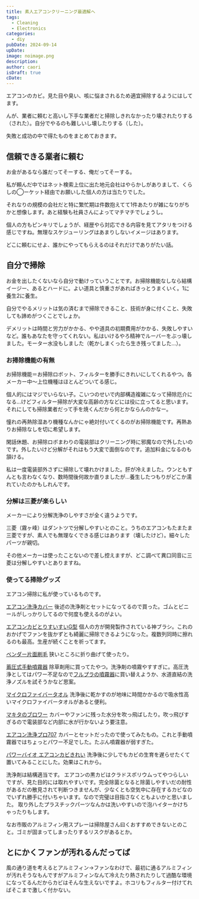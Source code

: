 ```yaml
---
title: 素人エアコンクリーニング最適解へ
tags:
  - Cleaning
  - Electronics
categories:
  - diy
pubDate: 2024-09-14
upDate: 
image: noimage.png
description: 
author: caori
isDraft: true
cDate:
---
```

エアコンのカビ。見た目や臭い、咳に悩まされるため適宜掃除するようにはしてます。

んが、業者に頼むと高いし下手な業者だと掃除しきれなかったり壊されたりする（された）。自分でやるのも難しいし壊したりする（した）。

失敗と成功の中で得たものをまとめておきます。

## 信頼できる業者に頼む

お金があるなら誰だってそーする、俺だってそーする。

私が頼んだ中ではネット検索上位に出た地元会社はやらかしがありまして、くらしの◯ーケット経由でお願いした個人の方は当たりでした。

それなりの規模の会社だと特に繁忙期は件数抱えてて1件あたりが雑になりがちかと想像します。あと経験も社員さんによってマチマチでしょうし。

個人の方もピンキリでしょうが、経歴やら対応できる内容を見てアタリをつける感じですね。無理なスケジューリングはあまりしないイメージはあります。

どこに頼むにせよ、誰かにやってもらえるのはそれだけでありがたい話。

## 自分で掃除

お金を出したくないなら自分で動けっていうことです。お掃除機能なしなら結構イージー、あるとハードに。よい道具と慎重さがあればきっとうまくいく。1に養生2に養生。

自分でやるメリットは気の済むまで掃除できること、技術が身に付くこと、失敗しても諦めがつくことでしょか。

デメリットは時間と労力がかかる、やや道具の初期費用がかかる、失敗しやすいなど。誰もあなたを守ってくれない。私はいけるやろ精神でルーバーをぶっ壊しました。モーター水没もしました（乾かしまくったら生き残ってました…）。

### お掃除機能の有無

お掃除機能＝お掃除ロボット、フィルターを勝手にきれいにしてくれるやつ。各メーカー中〜上位機種はほとんどついてる感じ。

個人的にはマジでいらない子。こいつのせいで内部構造複雑になって掃除厄介になる…けどフィルター掃除が大変な高齢の方などには役に立ってると思います。それにしても掃除業者だって手を焼くんだから何とかならんのかなー。

憧れの再熱除湿あり機種なんかにゃ絶対付いてくるのがお掃除機能です。再熱ありお掃除なしを切に希望します。

閑話休題、お掃除ロボまわりの電装部はクリーニング時に邪魔なので外したいのです。外したいけど分解がそれはもう大変で面倒なのです。追加料金になるのも頷ける。

私は一度電装部外さずに掃除して壊れかけました。肝が冷えました。ウンともすんとも言わなくなり、数時間後何故か直りましたが…養生したつもりがどこか濡れていたのかもしれんです。

### 分解は三菱が楽らしい

メーカーにより分解洗浄のしやすさが全く違うようです。

三菱（霧ヶ峰）はダントツで分解しやすいとのこと。うちのエアコンもたまたま三菱ですが、素人でも無理なくできる感じはあります（壊したけど）。細々したパーツが親切。

その他メーカーは使ったことないので差し控えますが、どこ調べて異口同音に三菱は分解しやすいとありますね。

### 使ってる掃除グッズ

エアコン掃除に私が使っているものです。

[エアコン洗浄カバー](https://amzn.to/4gDOmXl)
後述の洗浄剤とセットになってるので買った。ゴムとビニールがしっかりしてるので何度も使えるのがよい。

[エアコンカビとりすいすいG型](https://amzn.to/3MMCaFQ)
個人の方が開発製作されている神ブラシ。これのおかげでファンを抜かずとも綺麗に掃除できるようになった。複数列同時に擦れるのも最高。生産が続くことを祈ってます。

[ベンダー片面刷毛](https://amzn.to/3MJEpJR)
狭いところに折り曲げて使ったり。

[蓄圧式手動噴霧器](https://amzn.to/4eGsuZB)
除草剤用に買ってたやつ。洗浄剤の噴霧やすすぎに。高圧洗浄としてはパワー不足なので[フルプラの噴霧器](https://amzn.to/3XtbUFz)に買い替えようか、水道直結の洗浄ノズルを試そうかなど思案。

[マイクロファイバータオル](https://amzn.to/3XqJv2T)
洗浄後に乾かすのが地味に時間かかるので吸水性高いマイクロファイバータオルがあると便利。

[マキタのブロワー](https://amzn.to/3XIrZbH)
カバーやファンに残った水分を吹っ飛ばしたり。吹っ飛びすぎるので電装部など内部に水が行かないよう要注意。

[エアコン洗浄プロ707](https://amzn.to/3Zn8h6s)
カバーとセットだったので使ってみたもの。これと手動噴霧器ではちょっとパワー不足でした。たぶん噴霧器が弱すぎた。

[パワーバイオ エアコンカビきれい](https://amzn.to/3XG15Bd)
洗浄後に少しでもカビの生育を遅らせたくて置いてみることにした。効果はこれから。

洗浄剤は結構適当です。
エアコンの黒カビはクラドスポリウムってやつらしいですが、見た目的には取れやすいです。完全除菌となると除菌しやすいだの耐性があるだの散見されて判断つきませんが、少なくとも空気中に存在するカビなのでいずれ勝手に付いちゃいます。なので完璧は目指さなくともよいかと思いました。
取り外したプラスチックパーツなんかは洗いやすいので泡ハイターかけちゃったりもします。

なお市販のアルミフィン用スプレーは掃除屋さん曰くおすすめできないとのこと。ゴミが固まってしまったりするリスクがあるとか。

## とにかくファンが汚れるんだってば

風の通り道を考えるとアルミフィン→ファンなわけで、最初に通るアルミフィンが汚れそうなもんですがアルミフィンなんて冷えたり熱されたりして過酷な環境になってるんだからカビはそんな生えないですよ。ホコリもフィルター付けてればそこまで激しく付かない。
